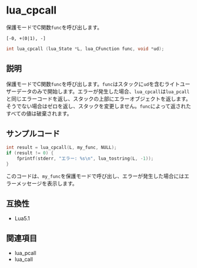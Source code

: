 # lua_cpcall

保護モードでC関数`func`を呼び出します。

`[-0, +(0|1), -]`

```c
int lua_cpcall (lua_State *L, lua_CFunction func, void *ud);
```

## 説明

保護モードでC関数`func`を呼び出します。`func`はスタックに`ud`を含むライトユーザーデータのみで開始します。エラーが発生した場合、`lua_cpcall`は`lua_pcall`と同じエラーコードを返し、スタックの上部にエラーオブジェクトを返します。そうでない場合はゼロを返し、スタックを変更しません。`func`によって返されたすべての値は破棄されます。

## サンプルコード

```c
int result = lua_cpcall(L, my_func, NULL);
if (result != 0) {
    fprintf(stderr, "エラー: %s\n", lua_tostring(L, -1));
}
```

このコードは、`my_func`を保護モードで呼び出し、エラーが発生した場合にはエラーメッセージを表示します。

## 互換性

- Lua5.1

## 関連項目

- lua_pcall
- lua_call